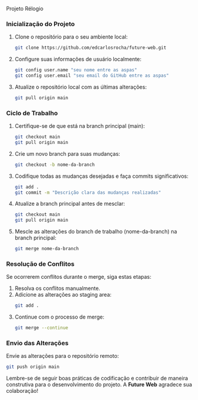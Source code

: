 Projeto Rélogio

### Inicialização do Projeto

1. Clone o repositório para o seu ambiente local:
   ```bash
   git clone https://github.com/edcarlosrocha/future-web.git
   ```

2. Configure suas informações de usuário localmente:
   ```bash
   git config user.name "seu nome entre as aspas"
   git config user.email "seu email do GitHub entre as aspas"
   ```

3. Atualize o repositório local com as últimas alterações:
   ```bash
   git pull origin main
   ```

### Ciclo de Trabalho

1. Certifique-se de que está na branch principal (main):
   ```bash
   git checkout main
   git pull origin main
   ```

2. Crie um novo branch para suas mudanças:
   ```bash
   git checkout -b nome-da-branch
   ```

3. Codifique todas as mudanças desejadas e faça commits significativos:
   ```bash
   git add .
   git commit -m "Descrição clara das mudanças realizadas"
   ```

4. Atualize a branch principal antes de mesclar:
   ```bash
   git checkout main
   git pull origin main
   ```

5. Mescle as alterações do branch de trabalho (nome-da-branch) na branch principal:
   ```bash
   git merge nome-da-branch
   ```

### Resolução de Conflitos

Se ocorrerem conflitos durante o merge, siga estas etapas:

1. Resolva os conflitos manualmente.
2. Adicione as alterações ao staging area:
   ```bash
   git add .
   ```
3. Continue com o processo de merge:
   ```bash
   git merge --continue
   ```

### Envio das Alterações

Envie as alterações para o repositório remoto:
   ```bash
   git push origin main
   ```

Lembre-se de seguir boas práticas de codificação e contribuir de maneira construtiva para o desenvolvimento do projeto. A **Future Web** agradece sua colaboração!
